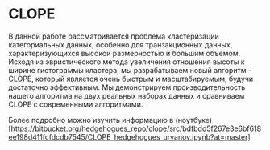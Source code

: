 # CLOPE

В данной работе рассматривается проблема кластеризации категориальных данных, особенно для транзакционных данных, характеризующихся высокой размерностью и большим объемом. Исходя из эвристического метода увеличения отношения высоты к ширине гистограммы кластера, мы разрабатываем новый алгоритм - CLOPE, который является очень быстрым и масштабируемым, будучи достаточно эффективным. Мы демонстрируем производительность нашего алгоритма на двух реальных наборах данных и сравниваем CLOPE с современными алгоритмами.

Более подробно можно изучить информацию в (ноутбуке)[https://bitbucket.org/hedgehogues_repo/clope/src/bdfbdd5f267e3e6bf618ee198d411fcfdcdb7545/CLOPE_hedgehogues_urvanov.ipynb?at=master]